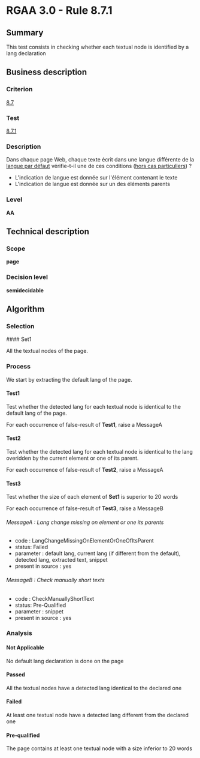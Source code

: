 # RGAA 3.0 -  Rule 8.7.1

## Summary

This test consists in checking whether each textual node is identified by a lang declaration

## Business description

### Criterion

[8.7](http://references.modernisation.gouv.fr/referentiel-technique-0#crit-8-7)

### Test

[8.7.1](http://references.modernisation.gouv.fr/referentiel-technique-0#test-8-7-1)

### Description

Dans chaque page Web, chaque texte &eacute;crit dans une langue diff&eacute;rente de la <a href="http://references.modernisation.gouv.fr/referentiel-technique-0#mLangueDefaut"> langue par d&eacute;faut</a> v&eacute;rifie-t-il une de ces conditions (<a href="http://references.modernisation.gouv.fr/referentiel-technique-0#cpCrit8-7" title="Cas particuliers pour le crit&egrave;re 8.7">hors cas particuliers</a>) ? 
 
 *  L'indication de langue est donn&eacute;e sur l'&eacute;l&eacute;ment contenant le texte 
 *  L'indication de langue est donn&eacute;e sur un des &eacute;l&eacute;ments parents 

### Level

**AA**

## Technical description

### Scope

**page**

### Decision level

**semidecidable**

## Algorithm

### Selection

#### Set1

All the textual nodes of the page.

### Process

We start by extracting the default lang of the page.

#### Test1

Test whether the detected lang for each textual node is identical to the default lang of the page.

For each occurrence of false-result of **Test1**, raise a MessageA

#### Test2

Test whether the detected lang for each textual node is identical to the lang overidden by the current element or one of its parent.

For each occurrence of false-result of **Test2**, raise a MessageA

#### Test3

Test whether the size of each element of **Set1** is superior to 20 words

For each occurrence of false-result of **Test3**, raise a MessageB

###### MessageA : Lang change missing on element or one its parents

-   code : LangChangeMissingOnElementOrOneOfItsParent
-   status: Failed
-   parameter : default lang, current lang (if different from the default), detected lang, extracted text, snippet
-   present in source : yes

###### MessageB : Check manually short texts

-   code : CheckManuallyShortText
-   status: Pre-Qualified
-   parameter : snippet
-   present in source : yes

### Analysis

#### Not Applicable

No default lang declaration is done on the page

#### Passed 

All the textual nodes have a detected lang identical to the declared one

#### Failed

At least one textual node have a detected lang different from the declared one

#### Pre-qualified

The page contains at least one textual node with a size inferior to 20 words


